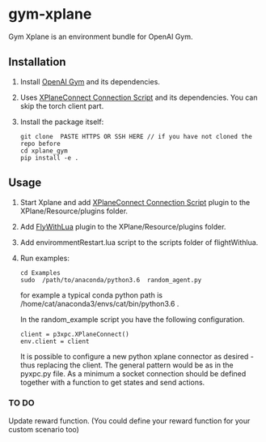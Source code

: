 # gym-xplane
Gym Xplane is an environment bundle for OpenAI Gym. 

## Installation

1. Install [OpenAI Gym](https://github.com/openai/gym) and its dependencies.

2. Uses [XPlaneConnect Connection Script](https://github.com/nasa/XPlaneConnect) and its dependencies. You can skip the torch client part. 

3. Install the package itself:
    ```
    git clone  PASTE HTTPS OR SSH HERE // if you have not cloned the repo before
    cd xplane_gym
    pip install -e .
    ```

## Usage
1. Start Xplane and add [XPlaneConnect Connection Script](https://github.com/nasa/XPlaneConnect) plugin to the XPlane/Resource/plugins folder.
2. Add [FlyWithLua](https://github.com/nasa/XPlaneConnect) plugin to the XPlane/Resource/plugins folder.
3. Add envirommentRestart.lua script to the scripts folder of flightWithlua.



2. Run examples:

    ```
    cd Examples
    sudo  /path/to/anaconda/python3.6  random_agent.py 
    ```
    for example a typical conda python path is /home/cat/anaconda3/envs/cat/bin/python3.6 . 

   In the random_example script you have the following configuration. 
    ```
    client = p3xpc.XPlaneConnect()
    env.client = client
    ```
    
   It is possible to configure a new python xplane connector as desired - thus replacing the client. The general pattern would be as in the pyxpc.py file. As a minimum a socket connection should be defined  together with a function to get states and send actions.
   
### TO DO
   Update reward function. (You could define your reward function for your custom scenario too)
    
